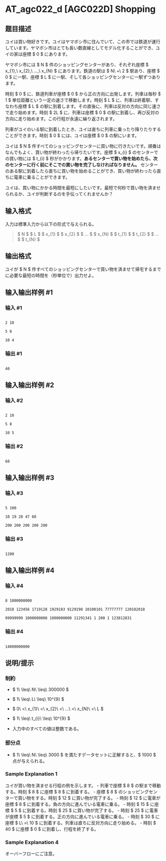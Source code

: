 # AT_agc022_d [AGC022D] Shopping

## 题目描述

[problemUrl]: https://atcoder.jp/contests/agc022/tasks/agc022_d

ユイは買い物好きです。ユイはヤマボシ市に住んでいて、この市では鉄道が運行しています。ヤマボシ市はとても長い数直線としてモデル化することができ、ユイの家は座標 $ 0 $ にあります。

ヤマボシ市には $ N $ 件のショッピングセンターがあり、それぞれ座標 $ x_{1},\ x_{2},\ ...,\ x_{N} $ にあります。鉄道の駅は $ N\ +\ 2 $ 駅あり、座標 $ 0 $ に一駅、座標 $ L $ に一駅、そして各ショッピングセンターに一駅ずつあります。

時刻 $ 0 $ に、鉄道列車が座標 $ 0 $ から正の方向に出発します。列車は毎秒 $ 1 $ 単位距離という一定の速さで移動します。時刻 $ L $ に、列車は終着駅、すなわち座標 $ L $ の駅に到着します。その直後に、列車は反対の方向に同じ速さで走り始めます。時刻 $ 2L $ に、列車は座標 $ 0 $ の駅に到着し、再び反対の方向に走り始めます。この行程が永遠に繰り返されます。

列車がユイのいる駅に到着したとき、ユイは直ちに列車に乗ったり降りたりすることができます。時刻 $ 0 $ には、ユイは座標 $ 0 $ の駅にいます。

ユイは $ N $ 件すべてのショッピングセンターに買い物に行きたいです。順番はなんでもよく、買い物が終わったら帰りたいです。座標 $ x_{i} $ のセンターでの買い物には $ t_{i} $ 秒がかかります。**あるセンターで買い物を始めたら、次のセンターに行く前にそこでの買い物を完了しなければなりません。** センターのある駅に到着したら直ちに買い物を始めることができ、買い物が終わったら直ちに電車に乗ることができます。

ユイは、買い物にかかる時間を最短にしたいです。最短で何秒で買い物を済ませられるか、ユイが判断するのを手伝ってくれませんか？

## 输入格式

入力は標準入力から以下の形式で与えられる。

> $ N $ $ L $ $ x_{1} $ $ x_{2} $ $ ... $ $ x_{N} $ $ t_{1} $ $ t_{2} $ $ ... $ $ t_{N} $

## 输出格式

ユイが $ N $ 件すべてのショッピングセンターで買い物を済ませて帰宅するまでに必要な最短の時間を（秒単位で）出力せよ。

## 输入输出样例 #1

### 输入 #1

```
2 10
5 8
10 4
```

### 输出 #1

```
40
```

## 输入输出样例 #2

### 输入 #2

```
2 10
5 8
10 5
```

### 输出 #2

```
60
```

## 输入输出样例 #3

### 输入 #3

```
5 100
10 19 28 47 68
200 200 200 200 200
```

### 输出 #3

```
1200
```

## 输入输出样例 #4

### 输入 #4

```
8 1000000000
2018 123456 1719128 1929183 9129198 10100101 77777777 120182018
99999999 1000000000 1000000000 11291341 1 200 1 123812831
```

### 输出 #4

```
14000000000
```

## 说明/提示

### 制約

- $ 1\ \leq\ N\ \leq\ 300000 $
- $ 1\ \leq\ L\ \leq\ 10^{9} $
- $ 0\ <\ x_{1}\ <\ x_{2}\ <\ ...\ <\ x_{N}\ <\ L $
- $ 1\ \leq\ t_{i}\ \leq\ 10^{9} $
- 入力中のすべての値は整数である。

### 部分点

- $ 1\ \leq\ N\ \leq\ 3000 $ を満たすデータセットに正解すると、$ 1000 $ 点が与えられる。

### Sample Explanation 1

ユイが買い物を済ませる行程の例を示します。 - 列車で座標 $ 8 $ の駅まで移動する。時刻 $ 8 $ に座標 $ 8 $ に到着する。 - 座標 $ 8 $ のショッピングセンターで買い物をする。時刻 $ 12 $ に買い物が完了する。 - 時刻 $ 12 $ に電車が座標 $ 8 $ に到着する。負の方向に進んでいる電車に乗る。 - 時刻 $ 15 $ に座標 $ 5 $ に到着する。時刻 $ 25 $ に買い物が完了する。 - 時刻 $ 25 $ に電車が座標 $ 5 $ に到着する。正の方向に進んでいる電車に乗る。 - 時刻 $ 30 $ に座標 $ L\ =\ 10 $ に到着する。列車は直ちに反対方向に走り始める。 - 時刻 $ 40 $ に座標 $ 0 $ に到着し、行程を終了する。

### Sample Explanation 4

オーバーフローにご注意。